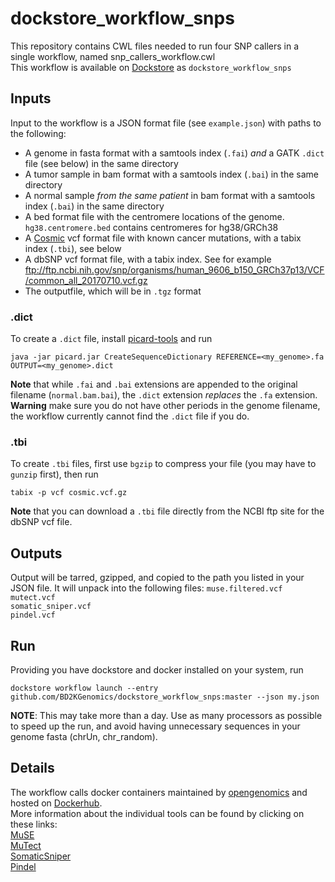 # dockstore_workflow_snps

This repository contains CWL files needed to run four SNP callers in a single workflow, named snp_callers_workflow.cwl  
This workflow is available on [Dockstore](https://dockstore.org) as `dockstore_workflow_snps`

## Inputs

Input to the workflow is a JSON format file (see `example.json`) with paths to the following:

- A genome in fasta format with a samtools index (`.fai`) _and_ a GATK `.dict` file (see below) in the same directory
- A tumor sample in bam format with a samtools index (`.bai`) in the same directory
- A normal sample _from the same patient_ in bam format with a samtools index (`.bai`) in the same directory
- A bed format file with the centromere locations of the genome. `hg38.centromere.bed` contains centromeres for hg38/GRCh38
- A [Cosmic](https://cancer.sanger.ac.uk/cosmic/) vcf format file with known cancer mutations, with a tabix index (`.tbi`), see below
- A dbSNP vcf format file, with a tabix index. See for example ftp://ftp.ncbi.nih.gov/snp/organisms/human_9606_b150_GRCh37p13/VCF/common_all_20170710.vcf.gz
- The outputfile, which will be in `.tgz` format

### .dict
To create a `.dict` file, install [picard-tools](https://broadinstitute.github.io/picard/) and run
```
java -jar picard.jar CreateSequenceDictionary REFERENCE=<my_genome>.fa OUTPUT=<my_genome>.dict
```
**Note** that while `.fai` and `.bai` extensions are appended to the original filename (`normal.bam.bai`), the `.dict` extension _replaces_ the `.fa` extension.  
**Warning** make sure you do not have other periods in the genome filename, the workflow currently cannot find the `.dict` file if you do.

### .tbi
To create `.tbi` files, first use `bgzip` to compress your file (you may have to `gunzip` first), then run
```
tabix -p vcf cosmic.vcf.gz
```
**Note** that you can download a `.tbi` file directly from the NCBI ftp site for the dbSNP vcf file.

## Outputs

Output will be tarred, gzipped, and copied to the path you listed in your JSON file. It will unpack into the following files:
`muse.filtered.vcf`  
`mutect.vcf`  
`somatic_sniper.vcf`  
`pindel.vcf`

## Run

Providing you have dockstore and docker installed on your system, run
```
dockstore workflow launch --entry github.com/BD2KGenomics/dockstore_workflow_snps:master --json my.json
```
**NOTE**: This may take more than a day. Use as many processors as possible to speed up the run, and avoid having unnecessary sequences in your genome fasta (chrUn, chr_random).

## Details

The workflow calls docker containers maintained by [opengenomics](https://github.com/OpenGenomics) and hosted on [Dockerhub](https://hub.docker.com/).  
More information about the individual tools can be found by clicking on these links:  
[MuSE](http://bioinformatics.mdanderson.org/Software/MuSE/)  
[MuTect](http://archive.broadinstitute.org/cancer/cga/mutect)  
[SomaticSniper](http://gmt.genome.wustl.edu/packages/somatic-sniper/)  
[Pindel](https://github.com/genome/pindel)
